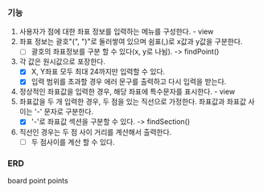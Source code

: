 ### 기능

1. 사용자가 점에 대한 좌표 정보를 입력하는 메뉴를 구성한다. - view
2. 좌표 정보는 괄호"(", ")"로 둘러쌓여 있으며 쉼표(,)로 x값과 y값을 구분한다.
   - [ ] 괄호의 좌표정보를 구분 할 수 있다(x, y로 나뉨). -> findPoint()
     
3. 각 값은 원시값으로 포장한다.
    - [x] X, Y좌표 모두 최대 24까지만 입력할 수 있다. 
    - [x] 입력 범위를 초과할 경우 에러 문구를 출력하고 다시 입력을 받는다.
5. 정상적인 좌표값을 입력한 경우, 해당 좌표에 특수문자를 표시한다. - view
6. 좌표값을 두 개 입력한 경우, 두 점을 있는 직선으로 가정한다. 좌표값과 좌표값 사이는 '-' 문자로 구분한다.
   - [x] '-'로 좌표값 섹션을 구분할 수 있다. -> findSection()
7. 직선인 경우는 두 점 사이 거리를 계산해서 출력한다.
    - [ ] 두 점사이를 계산 할 수 있다.
    
### ERD

board
point
points